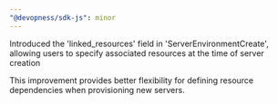 ```yaml
---
"@devopness/sdk-js": minor
---
```


Introduced the 'linked_resources' field in 'ServerEnvironmentCreate', allowing users to specify associated resources at the time of server creation

This improvement provides better flexibility for defining resource dependencies when provisioning new servers.

